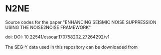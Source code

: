 # N2NE
Source codes for the paper "ENHANCING SEISMIC NOISE SUPPRESSION USING THE NOISE2NOISE FRAMEWORK"

doi: DOI: 10.22541/essoar.170758202.27264292/v1

The SEG-Y data used in this repository can be downloaded from　
